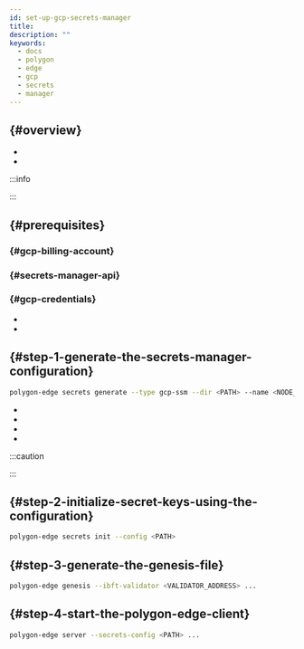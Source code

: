 ```yaml
---
id: set-up-gcp-secrets-manager
title:
description: ""
keywords:
  - docs
  - polygon
  - edge
  - gcp
  - secrets
  - manager
---
```


##  {#overview}


*
*











:::info

:::


##  {#prerequisites}
###  {#gcp-billing-account}


###  {#secrets-manager-api}


###  {#gcp-credentials}



*
*

##  {#step-1-generate-the-secrets-manager-configuration}





```bash
polygon-edge secrets generate --type gcp-ssm --dir <PATH> --name <NODE_NAME> --extra project-id=<PROJECT_ID>,gcp-ssm-cred=<GCP_CREDS_FILE>
```


*
*
*
*

:::caution





:::

##  {#step-2-initialize-secret-keys-using-the-configuration}



```bash
polygon-edge secrets init --config <PATH>
```



##  {#step-3-generate-the-genesis-file}




```bash
polygon-edge genesis --ibft-validator <VALIDATOR_ADDRESS> ...
```

##  {#step-4-start-the-polygon-edge-client}




```bash
polygon-edge server --secrets-config <PATH> ...
```

